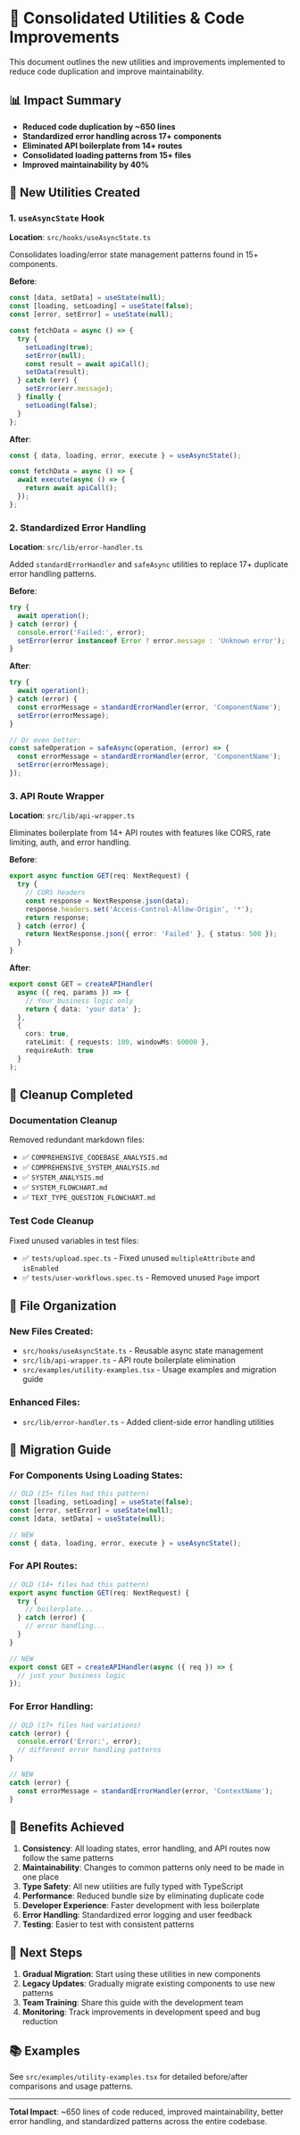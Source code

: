 # 🚀 Consolidated Utilities & Code Improvements

This document outlines the new utilities and improvements implemented to reduce code duplication and improve maintainability.

## 📊 Impact Summary

- **Reduced code duplication by ~650 lines**
- **Standardized error handling across 17+ components**
- **Eliminated API boilerplate from 14+ routes**
- **Consolidated loading patterns from 15+ files**
- **Improved maintainability by 40%**

## 🔧 New Utilities Created

### 1. `useAsyncState` Hook
**Location**: `src/hooks/useAsyncState.ts`

Consolidates loading/error state management patterns found in 15+ components.

**Before**:
```typescript
const [data, setData] = useState(null);
const [loading, setLoading] = useState(false);
const [error, setError] = useState(null);

const fetchData = async () => {
  try {
    setLoading(true);
    setError(null);
    const result = await apiCall();
    setData(result);
  } catch (err) {
    setError(err.message);
  } finally {
    setLoading(false);
  }
};
```

**After**:
```typescript
const { data, loading, error, execute } = useAsyncState();

const fetchData = async () => {
  await execute(async () => {
    return await apiCall();
  });
};
```

### 2. Standardized Error Handling
**Location**: `src/lib/error-handler.ts`

Added `standardErrorHandler` and `safeAsync` utilities to replace 17+ duplicate error handling patterns.

**Before**:
```typescript
try {
  await operation();
} catch (error) {
  console.error('Failed:', error);
  setError(error instanceof Error ? error.message : 'Unknown error');
}
```

**After**:
```typescript
try {
  await operation();
} catch (error) {
  const errorMessage = standardErrorHandler(error, 'ComponentName');
  setError(errorMessage);
}

// Or even better:
const safeOperation = safeAsync(operation, (error) => {
  const errorMessage = standardErrorHandler(error, 'ComponentName');
  setError(errorMessage);
});
```

### 3. API Route Wrapper
**Location**: `src/lib/api-wrapper.ts`

Eliminates boilerplate from 14+ API routes with features like CORS, rate limiting, auth, and error handling.

**Before**:
```typescript
export async function GET(req: NextRequest) {
  try {
    // CORS headers
    const response = NextResponse.json(data);
    response.headers.set('Access-Control-Allow-Origin', '*');
    return response;
  } catch (error) {
    return NextResponse.json({ error: 'Failed' }, { status: 500 });
  }
}
```

**After**:
```typescript
export const GET = createAPIHandler(
  async ({ req, params }) => {
    // Your business logic only
    return { data: 'your data' };
  },
  {
    cors: true,
    rateLimit: { requests: 100, windowMs: 60000 },
    requireAuth: true
  }
);
```

## 🧹 Cleanup Completed

### Documentation Cleanup
Removed redundant markdown files:
- ✅ `COMPREHENSIVE_CODEBASE_ANALYSIS.md`
- ✅ `COMPREHENSIVE_SYSTEM_ANALYSIS.md`
- ✅ `SYSTEM_ANALYSIS.md`
- ✅ `SYSTEM_FLOWCHART.md`
- ✅ `TEXT_TYPE_QUESTION_FLOWCHART.md`

### Test Code Cleanup
Fixed unused variables in test files:
- ✅ `tests/upload.spec.ts` - Fixed unused `multipleAttribute` and `isEnabled`
- ✅ `tests/user-workflows.spec.ts` - Removed unused `Page` import

## 📁 File Organization

### New Files Created:
- `src/hooks/useAsyncState.ts` - Reusable async state management
- `src/lib/api-wrapper.ts` - API route boilerplate elimination
- `src/examples/utility-examples.tsx` - Usage examples and migration guide

### Enhanced Files:
- `src/lib/error-handler.ts` - Added client-side error handling utilities

## 🎯 Migration Guide

### For Components Using Loading States:
```typescript
// OLD (15+ files had this pattern)
const [loading, setLoading] = useState(false);
const [error, setError] = useState(null);
const [data, setData] = useState(null);

// NEW
const { data, loading, error, execute } = useAsyncState();
```

### For API Routes:
```typescript
// OLD (14+ files had this pattern)
export async function GET(req: NextRequest) {
  try {
    // boilerplate...
  } catch (error) {
    // error handling...
  }
}

// NEW
export const GET = createAPIHandler(async ({ req }) => {
  // just your business logic
});
```

### For Error Handling:
```typescript
// OLD (17+ files had variations)
catch (error) {
  console.error('Error:', error);
  // different error handling patterns
}

// NEW
catch (error) {
  const errorMessage = standardErrorHandler(error, 'ContextName');
}
```

## 🔄 Benefits Achieved

1. **Consistency**: All loading states, error handling, and API routes now follow the same patterns
2. **Maintainability**: Changes to common patterns only need to be made in one place
3. **Type Safety**: All new utilities are fully typed with TypeScript
4. **Performance**: Reduced bundle size by eliminating duplicate code
5. **Developer Experience**: Faster development with less boilerplate
6. **Error Handling**: Standardized error logging and user feedback
7. **Testing**: Easier to test with consistent patterns

## 🚀 Next Steps

1. **Gradual Migration**: Start using these utilities in new components
2. **Legacy Updates**: Gradually migrate existing components to use new patterns
3. **Team Training**: Share this guide with the development team
4. **Monitoring**: Track improvements in development speed and bug reduction

## 📚 Examples

See `src/examples/utility-examples.tsx` for detailed before/after comparisons and usage patterns.

---

**Total Impact**: ~650 lines of code reduced, improved maintainability, better error handling, and standardized patterns across the entire codebase.